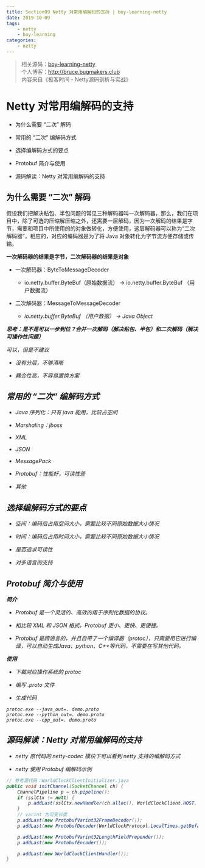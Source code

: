```yaml
---
title: Section09 Netty 对常用编解码的支持 | boy-learning-netty
date: 2019-10-09
tags: 
    - netty
    - boy-learning
categories: 
    - netty
---
```

<!--more-->
> 相关源码：[boy-learning-netty](https://github.com/BruceOuyang/boy-learning-netty)  
> 个人博客：http://bruce.bugmakers.club  
> 内容来自《极客时间 - Netty源码剖析与实战》  

# Netty 对常用编解码的支持

* 为什么需要 “二次” 解码

* 常用的 “二次” 编解码方式

* 选择编解码方式的要点

* Protobuf 简介与使用

* 源码解读：Netty 对常用编解码的支持

## 为什么需要 “二次” 解码

假设我们把解决粘包、半包问题的常见三种解码器叫一次解码器，那么，我们在项目中，除了可选的压缩解压缩之外，还需要一层解码，因为一次解码的结果是字节，需要和项目中所使用的的对象做转化，方便使用，这层解码器可以称为“二次解码器”，相应的，对应的编码器是为了将 Java 对象转化为字节流方便存储或传输。

**一次解码器的结果是字节，二次解码器的结果是对象**

* 一次解码器：ByteToMessageDecoder

    * io.netty.buffer.ByteBuf（原始数据流） -> io.netty.buffer.ByteBuf （用户数据流）

* 二次解码器：MessageToMessageDecoder<I>

    * io.netty.buffer.ByteBuf （用户数据） -> Java Object
    
**思考：是不是可以一步到位？合并一次解码（解决粘包、半包）和二次解码（解决可操作性问题）**  

可以，但是不建议  

* 没有分层，不够清晰

* 耦合性高，不容易置换方案

## 常用的 “二次” 编解码方式

* Java 序列化：只有 java 能用，比较占空间

* Marshaling：jboss

* XML

* JSON

* MessagePack

* Protobuf：性能好，可读性差

* 其他

## 选择编解码方式的要点

* 空间：编码后占用空间大小，需要比较不同原始数据大小情况

* 时间：编码后占用时间大小，需要比较不同原始数据大小情况

* 是否追求可读性

* 对多语言的支持

## Protobuf 简介与使用

**简介**

* Protobuf 是一个灵活的、高效的用于序列化数据的协议。

* 相比较 XML 和 JSON 格式，Protobuf 更小、更快、更便捷。

* Protobuf 是跨语言的，并且自带了一个编译器（protoc），只需要用它进行编译，可以自动生成Java、python、C++等代码，不需要在写其他代码。

**使用**

* 下载对应操作系统的 protoc

* 编写 .proto 文件

* 生成代码
```
protoc.exe --java_out=. demo.proto
protoc.exe --python_out=. demo.proto
protoc.exe --cpp_out=. demo.proto
```

## 源码解读：Netty 对常用编解码的支持

* netty 原代码的 netty-codec 模块下可以看到 netty 支持的编解码方式

* netty 使用 Protobuf 编解码示例  
```java
// 参考源代码：WorldClockClientInitializer.java
public void initChannel(SocketChannel ch) {
    ChannelPipeline p = ch.pipeline();
    if (sslCtx != null) {
        p.addLast(sslCtx.newHandler(ch.alloc(), WorldClockClient.HOST, WorldClockClient.PORT));
    }
    // varint 为可变长度
    p.addLast(new ProtobufVarint32FrameDecoder());
    p.addLast(new ProtobufDecoder(WorldClockProtocol.LocalTimes.getDefaultInstance()));

    p.addLast(new ProtobufVarint32LengthFieldPrepender());
    p.addLast(new ProtobufEncoder());

    p.addLast(new WorldClockClientHandler());
}
```

